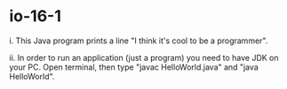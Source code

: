 # io-16-1
i. This Java program prints a line "I think it's cool to be a programmer".

ii. In order to run an application (just a program) you need to have JDK on your PC. 
    Open terminal, then type "javac HelloWorld.java" and "java HelloWorld".
